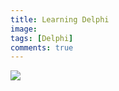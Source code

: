 ```yaml
---
title: Learning Delphi
image: 
tags: [Delphi]
comments: true
---
```


<div>
	<img align="middle" src="/images/me/journey.jpg" >
</div>




